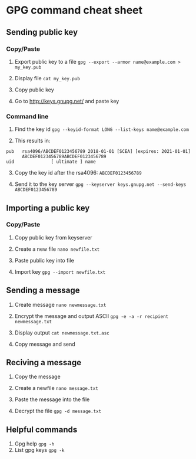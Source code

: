 # GPG command cheat sheet
## Sending public key
### Copy/Paste 
1. Export public key to a file ``gpg --export --armor name@example.com > my_key.pub``

2. Display file ``cat my_key.pub``

3. Copy public key

4. Go to http://keys.gnupg.net/ and paste key

### Command line
1. Find the key id ``gpg --keyid-format LONG --list-keys name@example.com``

2. This results in:

```
pub   rsa4096/ABCDEF0123456789 2018-01-01 [SCEA] [expires: 2021-01-01]
      ABCDEF0123456789ABCDEF0123456789
uid              [ ultimate ] name
```

3. Copy the key id after the rsa4096: ``ABCDEF0123456789``

4. Send it to the key server ``gpg --keyserver keys.gnupg.net --send-keys ABCDEF0123456789``

## Importing a public key
### Copy/Paste
1. Copy public key from keyserver

2. Create a new file
``
nano newfile.txt
``

3. Paste public key into file

4. Import key
``
gpg --import newfile.txt
``
## Sending a message
1. Create message
``
nano newmessage.txt
``

2. Encrypt the message and output ASCII
``
gpg -e -a -r recipient newmessage.txt
``
3. Display output
``
cat newmessage.txt.asc
``

4. Copy message and send
## Reciving a message
1. Copy the message

2. Create a newfile
``
nano message.txt
``

3. Paste the message into the file

4. Decrypt the file
``
gpg -d message.txt
``
## Helpful commands
1. Gpg help
``
gpg -h
``
2. List gpg keys
``
gpg -k
``
